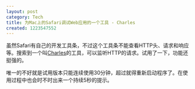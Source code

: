 ```yaml
---
layout: post
category: Tech
title: 为Mac上的Safari调试Web应用的一个工具 - Charles
created: 1223547552
---
```

虽然Safari有自己的开发工具条，不过这个工具条不能查看HTTP头、请求和响应等。搜索到一个叫<a href="http://www.charlesproxy.com/">Charles</a>的工具，可以监听HTTP的请求。试用了一下，功能还挺强的。



唯一的不好就是试用版本只能连续使用30分钟，超过就得重新启动程序了。在使用过程中也会时不时出来一个持续5秒的提示。

